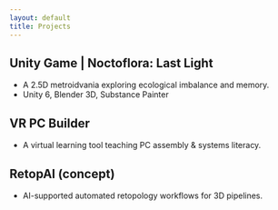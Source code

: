 ```yaml
---
layout: default
title: Projects
---
```


## Unity Game | Noctoflora: Last Light
- A 2.5D metroidvania exploring ecological imbalance and memory.
- Unity 6, Blender 3D, Substance Painter


## VR PC Builder
- A virtual learning tool teaching PC assembly & systems literacy.


## RetopAI (concept)
- AI-supported automated retopology workflows for 3D pipelines.
